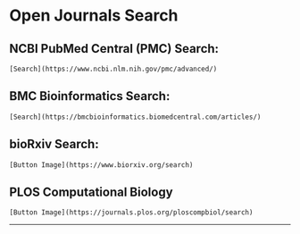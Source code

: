 ﻿
# Open Journals Search


## NCBI PubMed Central (PMC) Search:

    [Search](https://www.ncbi.nlm.nih.gov/pmc/advanced/)

## BMC Bioinformatics Search:

    [Search](https://bmcbioinformatics.biomedcentral.com/articles/)

## bioRxiv Search:

    [Button Image](https://www.biorxiv.org/search)

## PLOS Computational Biology

    [Button Image](https://journals.plos.org/ploscompbiol/search)

---------------------------------------------------------------------------------------------------------------------------------------------------------------------------------------------------------------------------------------------------------------------------------------






